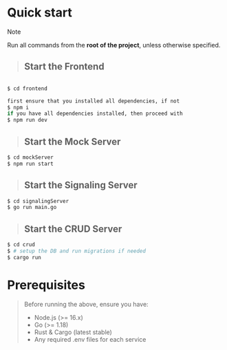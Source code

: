# Quick start
> [!NOTE]
> Run all commands from the **root of the project**, unless otherwise specified.

> ## Start the Frontend

```bash

$ cd frontend

first ensure that you installed all dependencies, if not
$ npm i
if you have all dependencies installed, then proceed with
$ npm run dev
```

> ## Start the Mock Server

```bash
$ cd mockServer
$ npm run start
```

> ## Start the Signaling Server

```bash
$ cd signalingServer
$ go run main.go
```

> ## Start the CRUD Server

```bash
$ cd crud
$ # setup the DB and run migrations if needed
$ cargo run
```


# Prerequisites
> Before running the above, ensure you have:
> - Node.js (>= 16.x)
> - Go (>= 1.18)
> - Rust & Cargo (latest stable)
> - Any required .env files for each service
